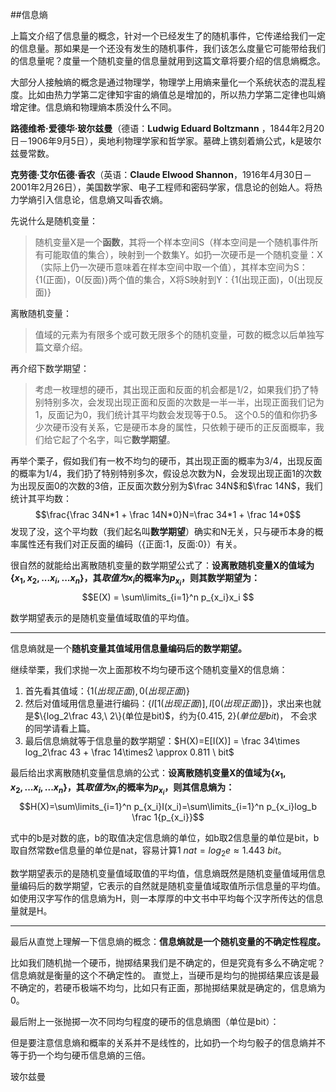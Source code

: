 ##信息熵

上篇文介绍了信息量的概念，针对一个已经发生了的随机事件，它传递给我们一定的信息量。那如果是一个还没有发生的随机事件，我们该怎么度量它可能带给我们的信息量呢？度量一个随机变量的信息量就用到这篇文章将要介绍的信息熵概念。

大部分人接触熵的概念是通过物理学，物理学上用熵来量化一个系统状态的混乱程度。比如由热力学第二定律知宇宙的熵值总是增加的，所以热力学第二定律也叫熵增定律。信息熵和物理熵本质没什么不同。


**路德维希·爱德华·玻尔兹曼**（德语：**Ludwig Eduard Boltzmann** ，1844年2月20日－1906年9月5日），奥地利物理学家和哲学家。墓碑上镌刻着熵公式，k是玻尔兹曼常数。


**克劳德·艾尔伍德·香农**（英语：**Claude Elwood Shannon**，1916年4月30日－2001年2月26日），美国数学家、电子工程师和密码学家，信息论的创始人。将热力学熵引入信息论，信息熵又叫香农熵。


先说什么是随机变量：
> 随机变量X是一个**函数**，其将一个样本空间S（样本空间是一个随机事件所有可能取值的集合），映射到一个数集Y。如扔一次硬币是一个随机变量：X（实际上仍一次硬币意味着在样本空间中取一个值），其样本空间为S：{1(正面)，0(反面)}两个值的集合，X将S映射到Y：{1(出现正面)，0(出现反面)}

离散随机变量：
> 值域的元素为有限多个或可数无限多个的随机变量，可数的概念以后单独写篇文章介绍。

再介绍下数学期望：
> 考虑一枚理想的硬币，其出现正面和反面的机会都是1/2，如果我们扔了特别特别多次，会发现出现正面和反面的次数是一半一半，出现正面我们记为1，反面记为0，我们统计其平均数会发现等于0.5。
> 这个0.5的值和你扔多少次硬币没有关系，它是硬币本身的属性，只依赖于硬币的正反面概率，我们给它起了个名字，叫它**数学期望**。

再举个栗子，假如我们有一枚不均匀的硬币，其出现正面的概率为3/4，出现反面的概率为1/4，我们扔了特别特别多次，假设总次数为N，会发现出现正面1的次数为出现反面0的次数的3倍，正反面次数分别为$\frac 34N$和$\frac 14N$，我们统计其平均数：
$$\frac{\frac 34N*1 + \frac 14N*0}N=\frac 34*1 + \frac 14*0$$
发现了没，这个平均数（我们起名叫**数学期望**）确实和N无关，只与硬币本身的概率属性还有我们对正反面的编码（{正面:1，反面:0}）有关。

很自然的就能给出离散随机变量的数学期望公式了：**设离散随机变量X的值域为$\{x_1,x_2,...x_i,...x_n\}$，其$取值为x_i$的概率为$p_{x_i}$，则其数学期望为：**
$$E(X) = \sum\limits_{i=1}^n p_{x_i}x_i $$

数学期望表示的是随机变量值域取值的平均值。

***

信息熵就是一个**随机变量其值域用信息量编码后的数学期望。**

继续举栗，我们求抛一次上面那枚不均匀硬币这个随机变量X的信息熵：
1. 首先看其值域：$\{1(出现正面), 0(出现正面)\}$
2. 然后对值域用信息量进行编码：$\{I[1(出现正面)], I[0(出现正面)]\}$，求出来也就是$\{log_2\frac 43,\  2\}(单位是bit)$，约为$\{0.415, \ 2\}(单位是bit)$， 不会求的同学请看上篇。
3. 最后信息熵就等于信息量的数学期望：$H(X)=E[I(X)] = \frac 34\times log_2\frac 43 + \frac 14\times2 \approx 0.811 \ bit$ 

最后给出求离散随机变量信息熵的公式：**设离散随机变量X的值域为$\{x_1,x_2,...x_i,...x_n\}$，其$取值为x_i$的概率为$p_{x_i}$，则其信息熵为：**
$$H(X)=\sum\limits_{i=1}^n p_{x_i}I(x_i)=\sum\limits_{i=1}^n p_{x_i}log_b \frac 1{p_{x_i}}$$

式中的b是对数的底，b的取值决定信息熵的单位，如b取2信息量的单位是bit，b取自然常数e信息量的单位是nat，容易计算$1\ nat = log_2e\approx1.443\ bit$。

数学期望表示的是随机变量值域取值的平均值，信息熵既然是随机变量值域用信息量编码后的数学期望，它表示的自然就是随机变量值域取值所示信息量的平均值。如使用汉字写作的信息熵为H，则一本厚厚的中文书中平均每个汉字所传达的信息量就是H。


---

最后从直觉上理解一下信息熵的概念：**信息熵就是一个随机变量的不确定性程度。**

比如我们随机抛一个硬币，抛掷结果我们是不确定的，但是究竟有多么不确定呢？信息熵就是衡量的这个不确定性的。
直觉上，当硬币是均匀的抛掷结果应该是最不确定的，若硬币极端不均匀，比如只有正面，那抛掷结果就是确定的，信息熵为0。

最后附上一张抛掷一次不同均匀程度的硬币的信息熵图（单位是bit）：



但是要注意信息熵和概率的关系并不是线性的，比如扔一个均匀骰子的信息熵并不等于扔一个均匀硬币信息熵的三倍。


玻尔兹曼
